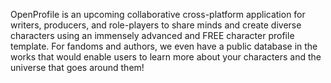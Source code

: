 OpenProfile is an upcoming collaborative cross-platform application for writers, producers, and role-players to share minds and create diverse characters using an immensely advanced and FREE character profile template. For fandoms and authors, we even have a public database in the works that would enable users to learn more about your characters and the universe that goes around them!
